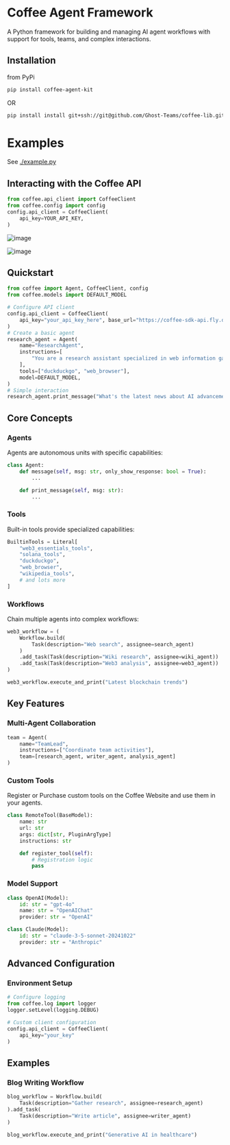 # Coffee Agent Framework

A Python framework for building and managing AI agent workflows with support for tools, teams, and complex interactions.

## Installation
from PyPi
```sh
pip install coffee-agent-kit
```
OR 
```sh
pip install install git+ssh://git@github.com/Ghost-Teams/coffee-lib.git
```

# Examples

See [./example.py](example.py)

## Interacting with the Coffee API

```python
from coffee.api_client import CoffeeClient
from coffee.config import config
config.api_client = CoffeeClient(
    api_key=YOUR_API_KEY,
)
```

![image](https://github.com/user-attachments/assets/9f825237-3805-4ab1-93af-76b1566c1cfc)

![image](https://github.com/user-attachments/assets/3adf7e12-fbea-40f4-8704-a9b24012220b)

## Quickstart

```python
from coffee import Agent, CoffeeClient, config
from coffee.models import DEFAULT_MODEL

# Configure API client
config.api_client = CoffeeClient(
    api_key="your_api_key_here", base_url="https://coffee-sdk-api.fly.dev"
)
# Create a basic agent
research_agent = Agent(
    name="ResearchAgent",
    instructions=[
        "You are a research assistant specialized in web information gathering"
    ],
    tools=["duckduckgo", "web_browser"],
    model=DEFAULT_MODEL,
)
# Simple interaction
research_agent.print_message("What's the latest news about AI advancements?")

```

## Core Concepts

### Agents

Agents are autonomous units with specific capabilities:

```python
class Agent:
    def message(self, msg: str, only_show_response: bool = True):
        ...

    def print_message(self, msg: str):
        ...
```

### Tools

Built-in tools provide specialized capabilities:

```python
BuiltinTools = Literal[
    "web3_essentials_tools",
    "solana_tools",
    "duckduckgo",
    "web_browser",
    "wikipedia_tools",
    # and lots more
]
```

### Workflows

Chain multiple agents into complex workflows:

```python
web3_workflow = (
    Workflow.build(
        Task(description="Web search", assignee=search_agent)
    )
    .add_task(Task(description="Wiki research", assignee=wiki_agent))
    .add_task(Task(description="Web3 analysis", assignee=web3_agent))
)

web3_workflow.execute_and_print("Latest blockchain trends")
```

## Key Features

### Multi-Agent Collaboration

```python
team = Agent(
    name="TeamLead",
    instructions=["Coordinate team activities"],
    team=[research_agent, writer_agent, analysis_agent]
)
```

### Custom Tools

Register or Purchase custom tools on the Coffee Website and use them in your agents.

```python
class RemoteTool(BaseModel):
    name: str
    url: str
    args: dict[str, PluginArgType]
    instructions: str

    def register_tool(self):
        # Registration logic
        pass
```

### Model Support

```python
class OpenAI(Model):
    id: str = "gpt-4o"
    name: str = "OpenAIChat"
    provider: str = "OpenAI"

class Claude(Model):
    id: str = "claude-3-5-sonnet-20241022"
    provider: str = "Anthropic"
```

## Advanced Configuration

### Environment Setup

```python
# Configure logging
from coffee.log import logger
logger.setLevel(logging.DEBUG)

# Custom client configuration
config.api_client = CoffeeClient(
    api_key="your_key"
)
```

## Examples

### Blog Writing Workflow

```python
blog_workflow = Workflow.build(
    Task(description="Gather research", assignee=research_agent)
).add_task(
    Task(description="Write article", assignee=writer_agent)
)

blog_workflow.execute_and_print("Generative AI in healthcare")
```
